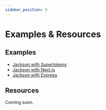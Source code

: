 ```yaml
---
sidebar_position: 8
---
```


# Examples & Resources

## Examples

- [Jackson with Supertokens](https://github.com/boxyhq/jackson-supertokens-express)
- [Jackson with Next.js](https://github.com/boxyhq/jackson-demo)
- [Jackson with Express](https://github.com/boxyhq/express-jackson-demo)

## Resources

Coming soon.
